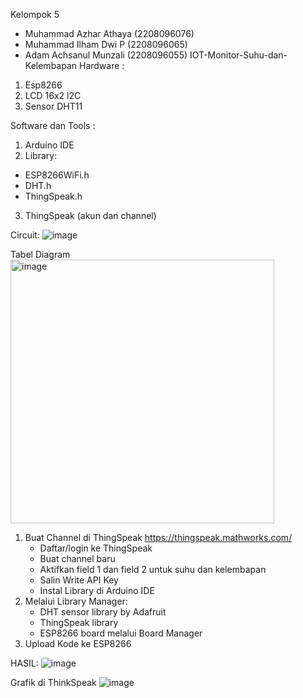 Kelompok 5
- Muhammad Azhar Athaya	(2208096076)
- Muhammad Ilham Dwi P	(2208096065)
- Adam Achsanul Munzali	(2208096055)
IOT-Monitor-Suhu-dan-Kelembapan
Hardware :
1. Esp8266
2. LCD 16x2 l2C
3. Sensor DHT11

Software dan Tools :
1. Arduino IDE
2. Library:
- ESP8266WiFi.h
- DHT.h
- ThingSpeak.h
3. ThingSpeak (akun dan channel)

Circuit:
![image](https://github.com/user-attachments/assets/7f796fdb-c4e7-4862-afce-2963a54cb482)

Tabel Diagram
<img width="422" alt="image" src="https://github.com/user-attachments/assets/acd86fb5-cf4d-4d9b-af1f-a6c78d1d3e5c" />

1. Buat Channel di ThingSpeak https://thingspeak.mathworks.com/
	- Daftar/login ke ThingSpeak
	- Buat channel baru
	- Aktifkan field 1 dan field 2 untuk suhu dan kelembapan
	- Salin Write API Key
	- Instal Library di Arduino IDE
2. Melalui Library Manager:
	- DHT sensor library by Adafruit
	- ThingSpeak library
	- ESP8266 board melalui Board Manager
3. Upload Kode ke ESP8266

HASIL:
![image](https://github.com/user-attachments/assets/ead57c71-3ca8-45ea-b749-1d8544d0082c)

Grafik di ThinkSpeak
![image](https://github.com/user-attachments/assets/647cdb75-c12c-44c6-a379-efd3ae407051)




